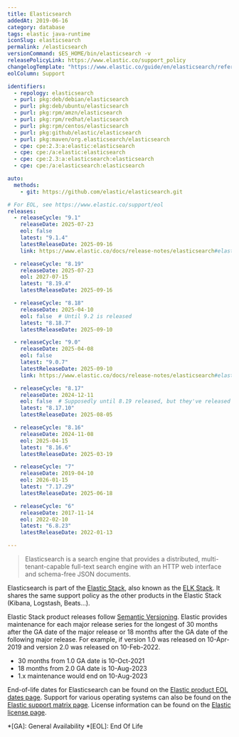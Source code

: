 ```yaml
---
title: Elasticsearch
addedAt: 2019-06-16
category: database
tags: elastic java-runtime
iconSlug: elasticsearch
permalink: /elasticsearch
versionCommand: $ES_HOME/bin/elasticsearch -v
releasePolicyLink: https://www.elastic.co/support_policy
changelogTemplate: "https://www.elastic.co/guide/en/elasticsearch/reference/{{'__LATEST__'|split:'.'|pop|join:'.'}}/release-notes-__LATEST__.html"
eolColumn: Support

identifiers:
  - repology: elasticsearch
  - purl: pkg:deb/debian/elasticsearch
  - purl: pkg:deb/ubuntu/elasticsearch
  - purl: pkg:rpm/amzn/elasticsearch
  - purl: pkg:rpm/redhat/elasticsearch
  - purl: pkg:rpm/centos/elasticsearch
  - purl: pkg:github/elastic/elasticsearch
  - purl: pkg:maven/org.elasticsearch/elasticsearch
  - cpe: cpe:2.3:a:elastic:elasticsearch
  - cpe: cpe:/a:elastic:elasticsearch
  - cpe: cpe:2.3:a:elasticsearch:elasticsearch
  - cpe: cpe:/a:elasticsearch:elasticsearch

auto:
  methods:
    - git: https://github.com/elastic/elasticsearch.git

# For EOL, see https://www.elastic.co/support/eol
releases:
  - releaseCycle: "9.1"
    releaseDate: 2025-07-23
    eol: false
    latest: "9.1.4"
    latestReleaseDate: 2025-09-16
    link: https://www.elastic.co/docs/release-notes/elasticsearch#elasticsearch-9.1.2-release-notes

  - releaseCycle: "8.19"
    releaseDate: 2025-07-23
    eol: 2027-07-15
    latest: "8.19.4"
    latestReleaseDate: 2025-09-16

  - releaseCycle: "8.18"
    releaseDate: 2025-04-10
    eol: false  # Until 9.2 is released
    latest: "8.18.7"
    latestReleaseDate: 2025-09-10

  - releaseCycle: "9.0"
    releaseDate: 2025-04-08
    eol: false
    latest: "9.0.7"
    latestReleaseDate: 2025-09-10
    link: https://www.elastic.co/docs/release-notes/elasticsearch#elasticsearch-9.0.5-release-notes

  - releaseCycle: "8.17"
    releaseDate: 2024-12-11
    eol: false  # Supposedly until 8.19 released, but they've released twice since
    latest: "8.17.10"
    latestReleaseDate: 2025-08-05

  - releaseCycle: "8.16"
    releaseDate: 2024-11-08
    eol: 2025-04-15
    latest: "8.16.6"
    latestReleaseDate: 2025-03-19

  - releaseCycle: "7"
    releaseDate: 2019-04-10
    eol: 2026-01-15
    latest: "7.17.29"
    latestReleaseDate: 2025-06-18

  - releaseCycle: "6"
    releaseDate: 2017-11-14
    eol: 2022-02-10
    latest: "6.8.23"
    latestReleaseDate: 2022-01-13

---
```


> Elasticsearch is a search engine that provides a distributed, multi-tenant-capable full-text search
> engine with an HTTP web interface and schema-free JSON documents.

Elasticsearch is part of the [Elastic Stack](https://www.elastic.co/elastic-stack/), also known as the
[ELK Stack](https://www.elastic.co/what-is/elk-stack). It shares the same support policy as the
other products in the Elastic Stack (Kibana, Logstash, Beats...).

Elastic Stack product releases follow [Semantic Versioning](https://semver.org/).
Elastic provides maintenance for each major release series for the longest of 30 months after the GA date of the major release
or 18 months after the GA date of the following major release.
For example, if version 1.0 was released on 10-Apr-2019 and version 2.0 was released on 10-Feb-2022.

- 30 months from 1.0 GA date is 10-Oct-2021
- 18 months from 2.0 GA date is 10-Aug-2023
- 1.x maintenance would end on 10-Aug-2023

End-of-life dates for Elasticsearch can be found on the [Elastic product EOL dates page](https://www.elastic.co/support/eol).
Support for various operating systems can also be found on the [Elastic support matrix page](https://www.elastic.co/support/matrix).
License information can be found on the [Elastic license page](https://www.elastic.co/pricing/faq/licensing).

*[GA]: General Availability
*[EOL]: End Of Life
